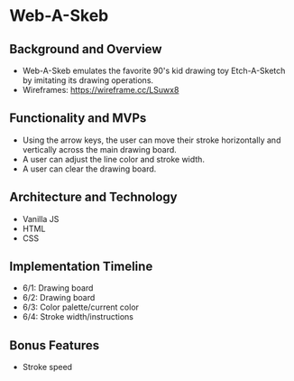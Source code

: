 # Web-A-Skeb

## Background and Overview
* Web-A-Skeb emulates the favorite 90's kid drawing toy Etch-A-Sketch by imitating its drawing operations.
* Wireframes: https://wireframe.cc/LSuwx8

## Functionality and MVPs
* Using the arrow keys, the user can move their stroke horizontally and vertically across the main drawing board.
* A user can adjust the line color and stroke width.
* A user can clear the drawing board.

## Architecture and Technology
* Vanilla JS
* HTML
* CSS

## Implementation Timeline
* 6/1: Drawing board
* 6/2: Drawing board
* 6/3: Color palette/current color
* 6/4: Stroke width/instructions

## Bonus Features
* Stroke speed
